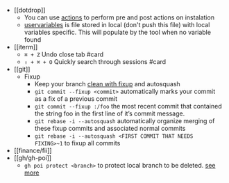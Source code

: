 - [[dotdrop]]
	- You can use [actions](https://dotdrop.readthedocs.io/en/latest/config/config-actions/) to perform pre and post actions on instalation
	- [uservariables](https://dotdrop.readthedocs.io/en/latest/config/config-uservars/) is file stored in local (don't push this file) with local variables specific.
	  This will populate by the tool when no variable found
- [[iterm]]
	- `⌘ + Z` Undo close tab #card
	- `⇧ + ⌘ + O` Quickly search through sessions #card
- [[git]]
	- Fixup
		- Keep your branch [clean with fixup](https://dev.to/koffeinfrei/the-git-fixup-workflow-386d) and autosquash
		- `git commit --fixup <commit>` automatically marks your commit as a fix of a previous commit
		- `git commit --fixup :/foo` the most recent commit that contained the string foo in the first line of it’s commit message.
		- `git rebase -i --autosquash` automatically organize merging of these fixup commits and associated normal commits
		- `git rebase -i --autosquash <FIRST COMMIT THAT NEEDS FIXING>~1` to fixup all commits
- [[finance/fii]]
- [[gh/gh-poi]]
	- `gh poi protect <branch>` to protect local branch to be deleted. [see more](https://github.com/seachicken/gh-poi?tab=readme-ov-file#usage)